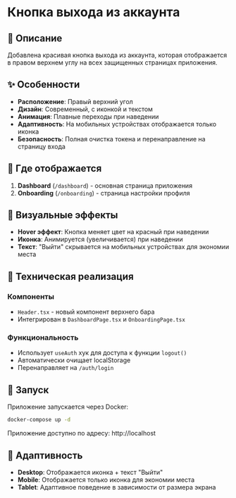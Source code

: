 # Кнопка выхода из аккаунта

## 🎯 Описание

Добавлена красивая кнопка выхода из аккаунта, которая отображается в правом верхнем углу на всех защищенных страницах приложения.

## ✨ Особенности

- **Расположение**: Правый верхний угол
- **Дизайн**: Современный, с иконкой и текстом
- **Анимация**: Плавные переходы при наведении
- **Адаптивность**: На мобильных устройствах отображается только иконка
- **Безопасность**: Полная очистка токена и перенаправление на страницу входа

## 📍 Где отображается

1. **Dashboard** (`/dashboard`) - основная страница приложения
2. **Onboarding** (`/onboarding`) - страница настройки профиля

## 🎨 Визуальные эффекты

- **Hover эффект**: Кнопка меняет цвет на красный при наведении
- **Иконка**: Анимируется (увеличивается) при наведении
- **Текст**: "Выйти" скрывается на мобильных устройствах для экономии места

## 🔧 Техническая реализация

### Компоненты
- `Header.tsx` - новый компонент верхнего бара
- Интегрирован в `DashboardPage.tsx` и `OnboardingPage.tsx`

### Функциональность
- Использует `useAuth` хук для доступа к функции `logout()`
- Автоматически очищает localStorage
- Перенаправляет на `/auth/login`

## 🚀 Запуск

Приложение запускается через Docker:

```bash
docker-compose up -d
```

Приложение доступно по адресу: http://localhost

## 📱 Адаптивность

- **Desktop**: Отображается иконка + текст "Выйти"
- **Mobile**: Отображается только иконка для экономии места
- **Tablet**: Адаптивное поведение в зависимости от размера экрана 